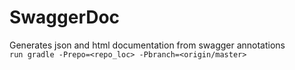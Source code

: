 # SwaggerDoc
Generates json and html documentation from swagger annotations  
`run gradle -Prepo=<repo_loc> -Pbranch=<origin/master>`
